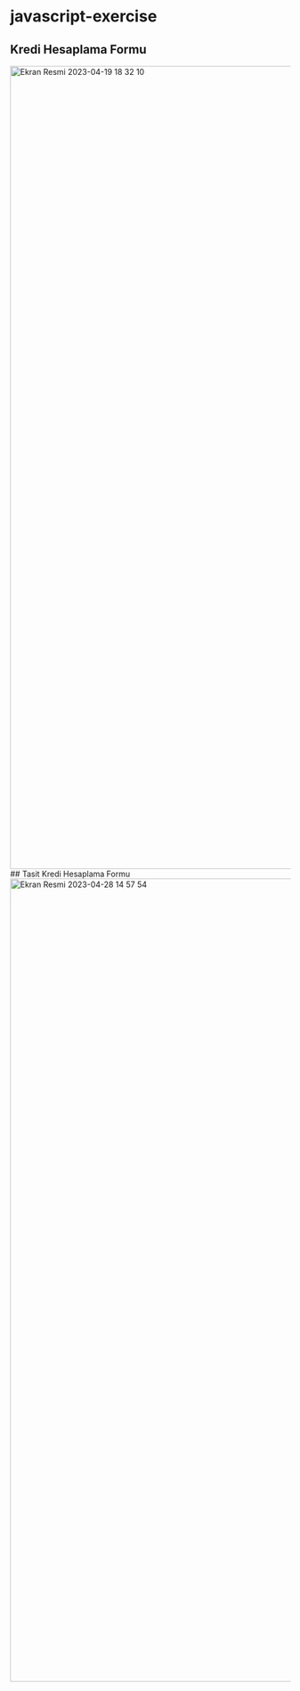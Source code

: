 # javascript-exercise
## Kredi Hesaplama Formu
<img width="1440" alt="Ekran Resmi 2023-04-19 18 32 10" src="https://user-images.githubusercontent.com/71133148/233126123-1bdaa948-029c-4618-a26d-3620bad1cb6f.png">
## Tasit Kredi Hesaplama Formu
<img width="1440" alt="Ekran Resmi 2023-04-28 14 57 54" src="https://user-images.githubusercontent.com/71133148/235141604-457eca4b-b0cf-4666-823e-df1755265438.png">
